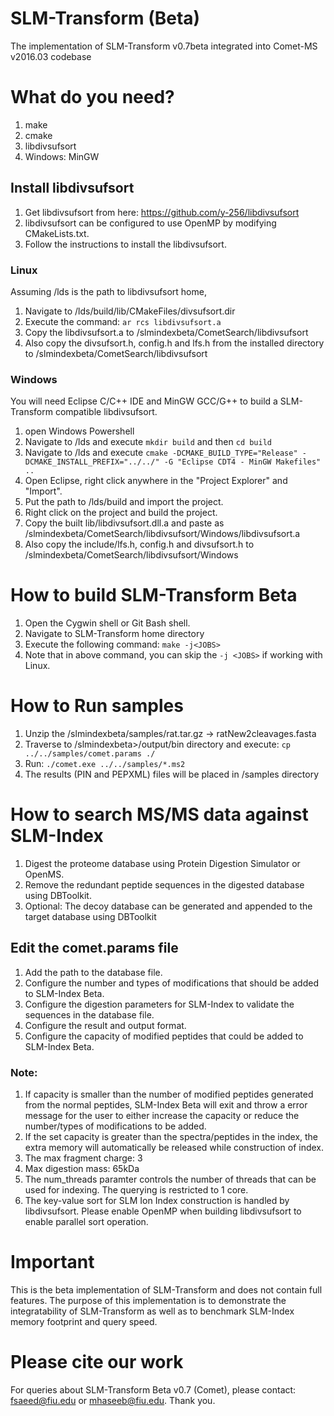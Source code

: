 # SLM-Transform (Beta)
The implementation of SLM-Transform v0.7beta integrated into Comet-MS v2016.03 codebase

# What do you need?
1. make
2. cmake
3. libdivsufsort
4. Windows: MinGW

## Install libdivsufsort
1. Get libdivsufsort from here: https://github.com/y-256/libdivsufsort
2. libdivsufsort can be configured to use OpenMP by modifying CMakeLists.txt. 
3. Follow the instructions to install the libdivsufsort.

### Linux
Assuming /lds is the path to libdivsufsort home,
1. Navigate to /lds/build/lib/CMakeFiles/divsufsort.dir
2. Execute the command: `ar rcs libdivsufsort.a`
3. Copy the libdivsufsort.a to /slmindexbeta/CometSearch/libdivsufsort
4. Also copy the divsufsort.h, config.h and lfs.h from the installed directory to /slmindexbeta/CometSearch/libdivsufsort

### Windows
You will need Eclipse C/C++ IDE and MinGW GCC/G++ to build a SLM-Transform compatible libdivsufsort.
1. open Windows Powershell
2. Navigate to /lds and execute `mkdir build` and then `cd build`
3. Navigate to /lds and execute `cmake -DCMAKE_BUILD_TYPE="Release" -DCMAKE_INSTALL_PREFIX="../../" -G "Eclipse CDT4 - MinGW Makefiles" ..`
4. Open Eclipse, right click anywhere in the "Project Explorer" and "Import".
5. Put the path to /lds/build and import the project.
6. Right click on the project and build the project.
7. Copy the built lib/libdivsufsort.dll.a and paste as /slmindexbeta/CometSearch/libdivsufsort/Windows/libdivsufsort.a
8. Also copy the include/lfs.h, config.h and divsufsort.h to /slmindexbeta/CometSearch/libdivsufsort/Windows 

# How to build SLM-Transform Beta
1. Open the Cygwin shell or Git Bash shell.
1. Navigate to SLM-Transform home directory <slmindexbeta>
2. Execute the following command: `make -j<JOBS>`
3. Note that in above command, you can skip the `-j <JOBS>` if working with Linux.

# How to Run samples
1. Unzip the /slmindexbeta/samples/rat.tar.gz -> ratNew2cleavages.fasta
2. Traverse to /slmindexbeta>/output/bin directory and execute: `cp ../../samples/comet.params ./`
3. Run: `./comet.exe ../../samples/*.ms2`
4. The results (PIN and PEPXML) files will be placed in <slmindexbeta>/samples directory

# How to search MS/MS data against SLM-Index
1. Digest the proteome database using Protein Digestion Simulator or OpenMS.
2. Remove the redundant peptide sequences in the digested database using DBToolkit.
3. Optional: The decoy database can be generated and appended to the target database using DBToolkit

## Edit the comet.params file
1. Add the path to the database file.
2. Configure the number and types of modifications that should be added to SLM-Index Beta.
3. Configure the digestion parameters for SLM-Index to validate the sequences in the database file.
4. Configure the result and output format.
4. Configure the capacity of modified peptides that could be added to SLM-Index Beta. 

### Note: 
1. If capacity is smaller than the number of modified peptides generated from the normal peptides, SLM-Index Beta will exit and throw a error message for the user to either increase the capacity or reduce the number/types of modifications to be added.
2. If the set capacity is greater than the spectra/peptides in the index, the extra memory will automatically be released while construction of index.
3. The max fragment charge: 3
4. Max digestion mass: 65kDa
5. The num_threads paramter controls the number of threads that can be used for indexing. The querying is restricted to 1 core.
6. The key-value sort for SLM Ion Index construction is handled by libdivsufsort. Please enable OpenMP when building libdivsufsort to enable parallel sort operation.

# Important
This is the beta implementation of SLM-Transform and does not contain full features. The purpose of this implementation is to demonstrate the integratability of SLM-Transform as well as to benchmark SLM-Index memory footprint and query speed.

# Please cite our work
For queries about SLM-Transform Beta v0.7 (Comet), please contact: fsaeed@fiu.edu or mhaseeb@fiu.edu. Thank you.
